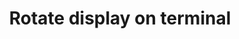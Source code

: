---
title: "Rotate display on terminal"
classes: wide
author_profile: false
comments: true
sidebar:
  - title: "Ubuntu ver.: 18.04"
  - title: "CUDA: 10.0"
  - title: "cudnn: 7.6.5"
use_math: true
sitemap :
  changefreq : daily
  priority : 1.0
categories : 
  - ubuntu
tags: 
  - ubuntu
  - nvidia
  - cuda
  - cudnn
---